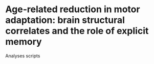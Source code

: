 # Age-related reduction in motor adaptation: brain structural correlates and the role of explicit memory

Analyses scripts
